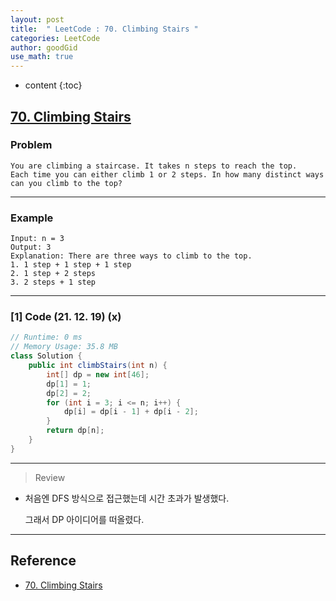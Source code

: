 ```yaml
---
layout: post
title:  " LeetCode : 70. Climbing Stairs "
categories: LeetCode
author: goodGid
use_math: true
---
```

* content
{:toc}

## [70. Climbing Stairs](https://leetcode.com/problems/climbing-stairs)

### Problem

```
You are climbing a staircase. It takes n steps to reach the top.
Each time you can either climb 1 or 2 steps. In how many distinct ways can you climb to the top?
```


---

### Example

```
Input: n = 3
Output: 3
Explanation: There are three ways to climb to the top.
1. 1 step + 1 step + 1 step
2. 1 step + 2 steps
3. 2 steps + 1 step
```

---

### [1] Code (21. 12. 19) (x)

``` java
// Runtime: 0 ms
// Memory Usage: 35.8 MB
class Solution {
    public int climbStairs(int n) {
        int[] dp = new int[46];
        dp[1] = 1;
        dp[2] = 2;
        for (int i = 3; i <= n; i++) {
            dp[i] = dp[i - 1] + dp[i - 2];
        }
        return dp[n];
    }
}
```

---

> Review

* 처음엔 DFS 방식으로 접근했는데 시간 초과가 발생했다.

  그래서 DP 아이디어를 떠올렸다.

---

## Reference

* [70. Climbing Stairs](https://leetcode.com/problems/climbing-stairs)